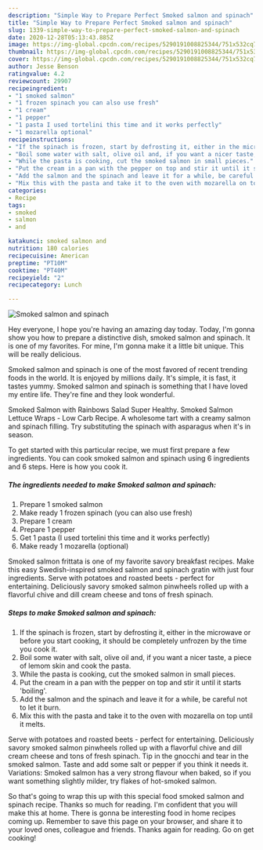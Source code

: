 ```yaml
---
description: "Simple Way to Prepare Perfect Smoked salmon and spinach"
title: "Simple Way to Prepare Perfect Smoked salmon and spinach"
slug: 1339-simple-way-to-prepare-perfect-smoked-salmon-and-spinach
date: 2020-12-28T05:13:43.885Z
image: https://img-global.cpcdn.com/recipes/5290191008825344/751x532cq70/smoked-salmon-and-spinach-recipe-main-photo.jpg
thumbnail: https://img-global.cpcdn.com/recipes/5290191008825344/751x532cq70/smoked-salmon-and-spinach-recipe-main-photo.jpg
cover: https://img-global.cpcdn.com/recipes/5290191008825344/751x532cq70/smoked-salmon-and-spinach-recipe-main-photo.jpg
author: Jesse Benson
ratingvalue: 4.2
reviewcount: 29907
recipeingredient:
- "1 smoked salmon"
- "1 frozen spinach you can also use fresh"
- "1 cream"
- "1 pepper"
- "1 pasta I used tortelini this time and it works perfectly"
- "1 mozarella optional"
recipeinstructions:
- "If the spinach is frozen, start by defrosting it, either in the microwave or before you start cooking, it should be completely unfrozen by the time you cook it."
- "Boil some water with salt, olive oil and, if you want a nicer taste, a piece of lemom skin and cook the pasta."
- "While the pasta is cooking, cut the smoked salmon in small pieces."
- "Put the cream in a pan with the pepper on top and stir it until it starts &#39;boiling&#39;."
- "Add the salmon and the spinach and leave it for a while, be careful not to let it burn."
- "Mix this with the pasta and take it to the oven with mozarella on top until it melts."
categories:
- Recipe
tags:
- smoked
- salmon
- and

katakunci: smoked salmon and 
nutrition: 180 calories
recipecuisine: American
preptime: "PT10M"
cooktime: "PT40M"
recipeyield: "2"
recipecategory: Lunch

---
```



![Smoked salmon and spinach](https://img-global.cpcdn.com/recipes/5290191008825344/751x532cq70/smoked-salmon-and-spinach-recipe-main-photo.jpg)

Hey everyone, I hope you're having an amazing day today. Today, I'm gonna show you how to prepare a distinctive dish, smoked salmon and spinach. It is one of my favorites. For mine, I'm gonna make it a little bit unique. This will be really delicious.

Smoked salmon and spinach is one of the most favored of recent trending foods in the world. It is enjoyed by millions daily. It's simple, it is fast, it tastes yummy. Smoked salmon and spinach is something that I have loved my entire life. They're fine and they look wonderful.

Smoked Salmon with Rainbows Salad Super Healthy. Smoked Salmon Lettuce Wraps - Low Carb Recipe. A wholesome tart with a creamy salmon and spinach filling. Try substituting the spinach with asparagus when it&#39;s in season.


To get started with this particular recipe, we must first prepare a few ingredients. You can cook smoked salmon and spinach using 6 ingredients and 6 steps. Here is how you cook it.

<!--inarticleads1-->

##### The ingredients needed to make Smoked salmon and spinach:

1. Prepare 1 smoked salmon
1. Make ready 1 frozen spinach (you can also use fresh)
1. Prepare 1 cream
1. Prepare 1 pepper
1. Get 1 pasta (I used tortelini this time and it works perfectly)
1. Make ready 1 mozarella (optional)


Smoked salmon frittata is one of my favorite savory breakfast recipes. Make this easy Swedish-inspired smoked salmon and spinach gratin with just four ingredients. Serve with potatoes and roasted beets - perfect for entertaining. Deliciously savory smoked salmon pinwheels rolled up with a flavorful chive and dill cream cheese and tons of fresh spinach. 

<!--inarticleads2-->

##### Steps to make Smoked salmon and spinach:

1. If the spinach is frozen, start by defrosting it, either in the microwave or before you start cooking, it should be completely unfrozen by the time you cook it.
1. Boil some water with salt, olive oil and, if you want a nicer taste, a piece of lemom skin and cook the pasta.
1. While the pasta is cooking, cut the smoked salmon in small pieces.
1. Put the cream in a pan with the pepper on top and stir it until it starts &#39;boiling&#39;.
1. Add the salmon and the spinach and leave it for a while, be careful not to let it burn.
1. Mix this with the pasta and take it to the oven with mozarella on top until it melts.


Serve with potatoes and roasted beets - perfect for entertaining. Deliciously savory smoked salmon pinwheels rolled up with a flavorful chive and dill cream cheese and tons of fresh spinach. Tip in the gnocchi and tear in the smoked salmon. Taste and add some salt or pepper if you think it needs it. Variations: Smoked salmon has a very strong flavour when baked, so if you want something slightly milder, try flakes of hot-smoked salmon. 

So that's going to wrap this up with this special food smoked salmon and spinach recipe. Thanks so much for reading. I'm confident that you will make this at home. There is gonna be interesting food in home recipes coming up. Remember to save this page on your browser, and share it to your loved ones, colleague and friends. Thanks again for reading. Go on get cooking!
